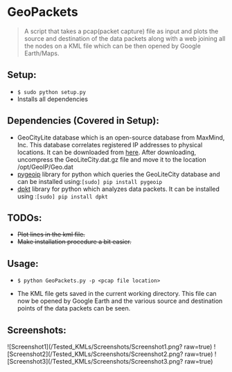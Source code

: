# GeoPackets
>A script that takes a pcap(packet capture) file as input and plots the source and destination of the data packets along with a web joining all the nodes on a KML file which can be then opened by Google Earth/Maps.

## Setup:
* ``` $ sudo python setup.py ```
* Installs all dependencies

## Dependencies (Covered in Setup):
* GeoCityLite database which is an open-source database from MaxMind, Inc. This database correlates registered IP addresses to physical locations. It can be downloaded from [here](http://dev.maxmind.com/geoip/legacy/geolite/). After downloading, uncompress the GeoLiteCity.dat.gz file and move it to the location /opt/GeoIP/Geo.dat
* [pygeoip](https://github.com/appliedsec/pygeoip) library for python which queries the GeoLiteCity database and can be installed using:``` [sudo] pip install pygeoip ```
* [dpkt](https://github.com/kbandla/dpkt) library for python which analyzes data packets. It can be installed using :``` [sudo] pip install dpkt ```

## TODOs:
* ~~Plot lines in the kml file.~~
* ~~Make installation procedure a bit easier.~~


## Usage:

* ``` $ python GeoPackets.py -p <pcap file location> ```

* The KML file gets saved in the current working directory. This file can now be opened by Google Earth and the various source and destination points of the data packets can be seen.

## Screenshots:
![Screenshot1](/Tested_KMLs/Screenshots/Screenshot1.png? raw=true)
![Screenshot2](/Tested_KMLs/Screenshots/Screenshot2.png? raw=true)
![Screenshot3](/Tested_KMLs/Screenshots/Screenshot3.png? raw=true)








